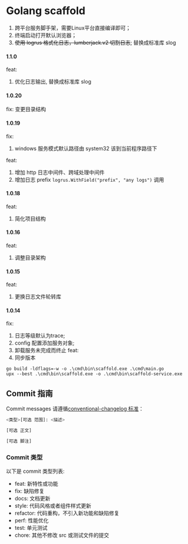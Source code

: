 # Golang scaffold

1. 跨平台服务脚手架，需要Linux平台直接编译即可；
2. 终端启动打开默认浏览器；
3. ~~使用 logrus 格式化日志，lumberjack.v2 切割日志~~; 替换成标准库 slog

#### 1.1.0 
feat:
1. 优化日志输出, 替换成标准库 slog

#### 1.0.20
fix: 变更目录结构

#### 1.0.19
fix:
1. windows 服务模式默认路径由 system32 该到当前程序路径下

feat:
1. 增加 http 日志中间件、跨域处理中间件
2. 增加日志 prefix `logrus.WithField("prefix", "any logs")` 调用


#### 1.0.18
feat:
1. 简化项目结构

#### 1.0.16
feat:
1. 调整目录架构

#### 1.0.15
feat:
1. 更换日志文件轮转库

#### 1.0.14
fix: 
1. 日志等级默认为trace;
2. config 配置添加服务对象;
3. 卸载服务未完成而终止
feat:
1. 同步版本

``` shell
go build -ldflags=-w -o .\cmd\bin\scaffold.exe .\cmd\main.go
upx --best .\cmd\bin\scaffold.exe -o .\cmd\bin\scaffold-service.exe
```

## Commit 指南

Commit messages 请遵循[conventional-changelog 标准](https://www.conventionalcommits.org/en/v1.0.0/)：

```bash
<类型>[可选 范围]: <描述>

[可选 正文]

[可选 脚注]
```

### Commit 类型

以下是 commit 类型列表:

- feat: 新特性或功能
- fix: 缺陷修复
- docs: 文档更新
- style: 代码风格或者组件样式更新
- refactor: 代码重构，不引入新功能和缺陷修复
- perf: 性能优化
- test: 单元测试
- chore: 其他不修改 src 或测试文件的提交